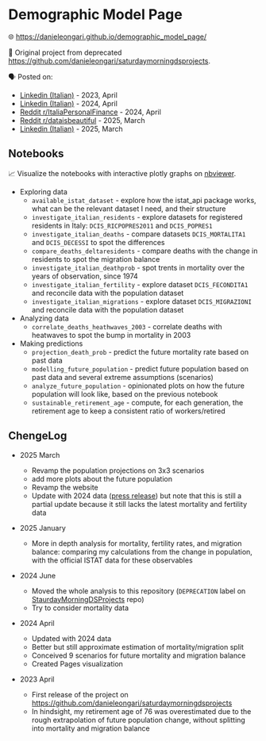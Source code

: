 # Demographic Model Page

🌐 https://danieleongari.github.io/demographic_model_page/

🔗 Original project from deprecated https://github.com/danieleongari/saturdaymorningdsprojects.

🗣️ Posted on:

- [Linkedin (Italian)](https://www.linkedin.com/posts/danieleongari_i-was-born-in-1990-and-i-will-retire-in-italy-activity-7051629734937411584-eDWZ) - 2023, April
- [Linkedin (Italian)](https://www.linkedin.com/posts/danieleongari_ho-preso-gli-ultimi-aggiornamenti-istat-e-activity-7181748786174586881-F5hI) - 2024, April
- [Reddit r/ItaliaPersonalFinance](https://www.reddit.com/r/ItaliaPersonalFinance/comments/1bwcg3g/ho_preso_gli_ultimi_aggiornamenti_demografici/) - 2024, April
- [Reddit r/dataisbeautiful](https://www.reddit.com/r/dataisbeautiful/comments/1jmkoul/demographic_model_of_italy_what_the_future_could/) - 2025, March
- [Linkedin (Italian)](https://www.linkedin.com/posts/danieleongari_con-i-dati-pubblicati-da-istat-questa-mattina-activity-7312426628574330880-wiUa) - 2025, March

## Notebooks

📈 Visualize the notebooks with interactive plotly graphs on [nbviewer](https://nbviewer.jupyter.org/github/danieleongari/demographic_model_page/tree/main/notebooks/).

- Exploring data
  - `available_istat_dataset` - explore how the istat_api package works, what can be the relevant dataset I need, and their structure
  - `investigate_italian_residents` - explore datasets for registered residents in Italy: `DCIS_RICPOPRES2011` and `DCIS_POPRES1`
  - `investigate_italian_deaths` - compare datasets `DCIS_MORTALITA1` and `DCIS_DECESSI` to spot the differences
  - `compare_deaths_deltaresidents` - compare deaths with the change in residents to spot the migration balance
  - `investigate_italian_deathprob` - spot trents in mortality over the years of observation, since 1974
  - `investigate_italian_fertility` - explore dataset `DCIS_FECONDITA1` and reconcile data with the population dataset 
  - `investigate_italian_migrations` - explore dataset `DCIS_MIGRAZIONI` and reconcile data with the population dataset
- Analyzing data
  - `correlate_deaths_heathwaves_2003` - correlate deaths with heatwaves to spot the bump in mortality in 2003
- Making predictions
  - `projection_death_prob` - predict the future mortality rate based on past data 
  - `modelling_future_population` - predict future population based on past data and several extreme assumptions (scenarios)
  - `analyze_future_population` - opinionated plots on how the future population will look like, based on the previous notebook
  - `sustainable_retirement_age` - compute, for each generation, the retirement age to keep a consistent ratio of workers/retired

## ChengeLog

- 2025 March
  - Revamp the population projections on 3x3 scenarios 
  - add more plots about the future population
  - Revamp the website 
  - Update with 2024 data ([press release](https://www.istat.it/comunicato-stampa/indicatori-demografici-anno-2024/)) but note that this is still a partial update because it still lacks the latest mortality and fertility data

- 2025 January

  - More in depth analysis for mortality, fertility rates, and migration balance: comparing my calculations from the 
    change in population, with the official ISTAT data for these observables

- 2024 June

  - Moved the whole analysis to this repository (`DEPRECATION` label on [StaurdayMorningDSProjects](https://github.com/danieleongari/saturdaymorningdsprojects) repo)
  - Try to consider mortality data

- 2024 April

  - Updated with 2024 data
  - Better but still approximate estimation of mortality/migration split
  - Conceived 9 scenarios for future mortality and migration balance
  - Created Pages visualization

- 2023 April

  - First release of the project on https://github.com/danieleongari/saturdaymorningdsprojects
  - In hindsight, my retirement age of 76 was overestimated due to the rough extrapolation of future population change, without splitting into mortality and migration balance